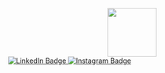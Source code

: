 
<div id="header" align="center">
  <img src="https://media.giphy.com/media/M9gbBd9nbDrOTu1Mqx/giphy.gif" width="100"/>
</div>
<div id="badges">
    <a href="https://www.instagram.com/svetmanila/">
    <img src="https://img.shields.io/badge/LinkedIn-blue?style=for-the-badge&logo=linkedin&logoColor=white" alt="LinkedIn Badge"/>
</a>
<a href="https://www.linkedin.com/in/svetlana-manila-b70593224/">
    <img src="https://img.shields.io/badge/Instagram-orange?style=for-the-badge&logo=instagram&logoColor=orange" alt="Instagram Badge"/>
  
</a>
  </div>
